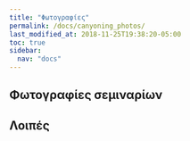 ```yaml
---
title: "Φωτογραφίες"
permalink: /docs/canyoning_photos/
last_modified_at: 2018-11-25T19:38:20-05:00
toc: true
sidebar: 
  nav: "docs"
---
```


## Φωτογραφίες σεμιναρίων

## Λοιπές